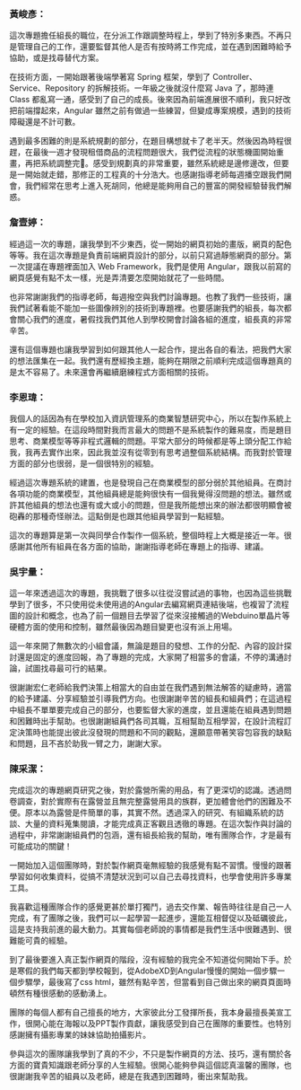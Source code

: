 ### 黃峻彥：
這次專題擔任組長的職位，在分派工作跟調整時程上，學到了特別多東西。不再只是管理自己的工作，還要監督其他人是否有按時將工作完成，並在遇到困難時給予協助，或是找尋替代方案。

在技術方面，一開始跟著後端學著寫 Spring 框架，學到了 Controller、Service、Repository 的拆解技術。一年級之後就沒什麼寫 Java 了，那時連 Class 都亂寫一通，感受到了自己的成長。後來因為前端進展很不順利，我只好改把前端撐起來，Angular 雖然之前有做過一些練習，但變成專案規模，遇到的技術障礙還是不計可數。

遇到最多困難的則是系統規劃的部分，在題目構想就卡了老半天。然後因為時程很趕，在最後一週才發現租借商品的流程問題很大，我們從流程的狀態機圖開始重畫，再把系統調整完。感受到規劃真的非常重要，雖然系統總是邊修邊改，但要是一開始就走錯，那修正的工程真的十分浩大。也感謝指導老師每週播空跟我們開會，我們經常在思考上進入死胡同，他總是能夠用自己的豐富的開發經驗替我們解惑。

### 詹壹婷：
經過這一次的專題，讓我學到不少東西，從一開始的網頁初始的畫版，網頁的配色等等。我在這次專題是負責前端網頁設計的部分，以前只寫過靜態網頁的部分。第一次提議在專題裡面加入 Web Framework，我們是使用 Angular，跟我以前寫的網頁感覺有點不太一樣，光是弄清要怎麼開始就花了一些時間。

也非常謝謝我們的指導老師，每週撥空與我們討論專題。也教了我們一些技術，讓我們試著看能不能加一些圖像辨別的技術到專題裡。也要感謝我們的組長，每次都會關心我們的進度，暑假找我們其他人到學校開會討論各組的進度，組長真的非常辛苦。

還有這個專題也讓我學習到如何跟其他人一起合作，提出各自的看法，把我們大家的想法匯集在一起。我們還有歷經換主題，能夠在期限之前順利完成這個專題真的是太不容易了。未來還會再繼續磨練程式方面相關的技術。

### 李恩瑋：
我個人的話因為有在學校加入資訊管理系的商業智慧研究中心，所以在製作系統上有一定的經驗。在這段時間對我而言最大的問題不是系統製作的難易度，而是題目思考、商業模型等等非程式邏輯的問題。平常大部分的時候都是等上頭分配工作給我，我再去實作出來，因此我並沒有從零到有思考過整個系統結構。而我對於管理方面的部分也很弱，是一個很特別的經驗。

經過這次專題系統的建置，也是發現自己在商業模型的部分弱於其他組員。在商討各項功能的商業模型，其他組員總是能夠很快有一個我覺得沒問題的想法。雖然或許其他組員的想法也還有或大或小的問題，但是我所能想出來的辦法都很明顯會被砲轟的那種奇怪辦法。這點倒是也跟其他組員學習到一點經驗。

這次的專題算是第一次與同學合作製作一個系統，整個時程上大概是接近一年。很感謝其他所有組員在各方面的協助，謝謝指導老師在專題上的指導、建議。

### 吳宇量：
這一年來透過這次的專題，我挑戰了很多以往從沒嘗試過的事物，也因為這些挑戰學到了很多，不只使用從未使用過的Angular去編寫網頁連結後端，也複習了流程圖的設計和概念，也為了前一個題目去學習了從來沒接觸過的Webduino單晶片等硬體方面的使用和控制，雖然最後因為題目變更也沒有派上用場。

這一年來開了無數次的小組會議，無論是題目的發想、工作的分配、內容的設計探討還是固定的進度回報，為了專題的完成，大家開了相當多的會議，不停的溝通討論，試圖找尋最可行的結果。

很謝謝宏仁老師給我們決策上相當大的自由並在我們遇到無法解答的疑慮時，適當的給予建議、分享經驗並引導我們方向。也很謝謝辛苦的組長和組員們；在這過程中組長不單單要完成自己的部分，也要監督大家的進度，並且還能在組員遇到問題和困難時出手幫助。也很謝謝組員們各司其職，互相幫助互相學習，在設計流程訂定決策時也能提出彼此沒發現的問題和不同的觀點，還願意帶著笑容包容我的缺點和問題，且不吝於助我一臂之力，謝謝大家。

### 陳采潔：
完成這次的專題網頁研究之後，對於露營所需的用品，有了更深切的認識。透過問卷調查，對於實際有在露營並且無完整露營用具的族群，更加體會他們的困難及不便。原本以為露營是件簡單的事，其實不然。透過深入的研究、有組織系統的訪談、大量的資料蒐集閱讀，才能完成真正客觀且透徹的專題。在這次製作與討論的過程中，非常謝謝組員們的包涵，還有組長給我的幫助，唯有團隊合作，才是最有可能成功的關鍵！

一開始加入這個團隊時，對於製作網頁毫無經驗的我感覺有點不習慣。慢慢的跟著學習如何收集資料，從搞不清楚狀況到可以自己去尋找資料，也學會使用許多專業工具。

我喜歡這種團隊合作的感覺更甚於單打獨鬥，過去交作業、報告時往往是自己一人完成，有了團隊之後，我們可以一起學習一起進步，還能互相督促以及砥礪彼此，這是支持我前進的最大動力。其實每個老師說的事情都是我們生活中很難遇到、很難能可貴的經驗。

到了最後要進入真正製作網頁的階段，沒有經驗的我完全不知道從何開始下手。於是寒假的我們每天都到學校報到，從AdobeXD到Angular慢慢的開始一個步驟一個步驟學，最後寫了css html，雖然有點辛苦，但當看到自己做出來的網頁頁面時頓然有種很感動的感動湧上。

團隊的每個人都有自己擅長的地方，大家彼此分工發揮所長，我本身最擅長美宣工作，很開心能在海報以及PPT製作貢獻，讓我感受到自己在團隊的重要性。也特別感謝擁有攝影專業的妹妹協助拍攝影片。

參與這次的團隊讓我學到了真的不少，不只是製作網頁的方法、技巧，還有關於各方面的寶貴知識跟老師分享的人生經驗。很開心能夠參與這個認真溫馨的團隊，也很謝謝我辛苦的組員以及老師，總是在我遇到困難時，衝出來幫助我。